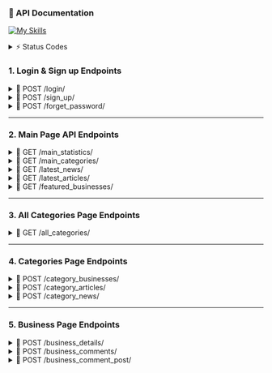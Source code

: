 ### 📖 API Documentation 

[![My Skills](https://skillicons.dev/icons?i=python,fastapi,docker)](https://skillicons.dev) 




<details>
<summary>⚡ Status Codes</summary> 

| Code | Meaning                  | Usage Example |
|------|--------------------------|---------------|
| 200  | **OK**                   | Successful GET, PUT, or POST request |
| 201  | **Created**              | Resource successfully created (e.g., after POST) |
| 202  | **Accepted**             | Request accepted for processing but not completed yet |
| 204  | **No Content**           | Request succeeded but no content to return (e.g., after DELETE) |
| 400  | **Bad Request**          | Invalid request payload or missing parameters |
| 401  | **Unauthorized**         | Missing or invalid authentication credentials |
| 403  | **Forbidden**            | Authenticated but not allowed to access the resource |
| 404  | **Not Found**            | Requested resource does not exist |
| 409  | **Conflict**             | Resource conflict (e.g., duplicate data) |
| 422  | **Unprocessable Entity** | Validation error in request data |
| 500  | **Internal Server Error**| Generic server-side error |
| 503  | **Service Unavailable**  | Server temporarily down or overloaded |
</details> 

### 1. Login & Sign up Endpoints 
<details>
<summary> 📌 POST /login/ </summary>

### Login Endpoint 
* User login page 

> Request body: 
```json
{
  "login": "fjuraev",
  "password": "Ewing0605"
}
```

> Response (200): 
```json
{
 "user_id": 233
 "user_name": "Firuz Juraev"
}
```
</details>




<details>
<summary> 📌 POST /sign_up/ </summary> 
  
### Sign up Endpoint   
* User sign up
  
> Request body: 
```json
{
  ""
  "login": "fjuraev",
  "password": "Ewing0605"
}
```

> Response (200): 
```json
{
 "message": "Successfully registered" 
}
```
</details>


<details>
<summary> 📌 POST /forget_password/ </summary> 

### Forget Password Endpoint  
* User forgot password

> Request body: 
```json
{
  ""
  "email": "example@gmail.com",
}
```

> Response (200): 
```json
{
 "message": "Email found & and sent" 
}
```
</details>

--- 


### 2. Main Page API Endpoints

<details>
<summary>📌 GET /main_statistics/</summary>
  
### Main Statistics Endpoint 
* Returns general statistics about the website: number of registered users, number of categories, number of registered businesses, etc. 

> Response (200): 
```json
{
  "n_users": 1250,
  "n_categories": 6,
  "n_businesses": 60,
  "n_articles": 20,
  "n_news": 45
}
```
</details>


<details>
<summary> 📌 GET /main_categories/ </summary>

### Categories Endpoint 
* Returns categories with some information: visa, restaurants, money transfers, etc. 

> Response (200): 
```json
{
  "1": {  "category_id": 1
          "category_name_en": "Visa",
          "category_name_uz": "Viza", 
          "category_description_en": "Visa applications, renewals, and immigration assistance",
       }
}
```
</details>


<details>
<summary> 📌 GET /latest_news/ </summary>

### Latest News Endpoint 
* Returns the latest posted news 

> Response (200): 
```json
{
  "1": {  "news_id": 23
          "news_title_en": "The rules for getting E-7 have changed",
          "news_title_uz": "E-7 olish qoidalari o'zgardi",
       }
}
```
</details>


<details>
<summary> 📌 GET /latest_articles/ </summary>

### Latest Articles Endpoint 
* Returns the latest posted articles 

> Response (200): 
```json
{
  "1": {  "article_id": 24
          "article_title_en": "How to open a bank account in Korea",
          "article_title_uz": "Qanday qilib bank hisob raqam ochish", 
       }
}
```
</details>


<details>
<summary> 📌 GET /featured_businesses/ </summary>

### Latest Articles Endpoint 
* Returns the latest posted articles 

> Response (200): 
```json
{
  "1": {  "article_id": 24
          "article_title_en": "How to open a bank account in Korea",
          "article_title_uz": "Qanday qilib bank hisob raqam ochish", 
       }
}
```
</details>

--- 


### 3. All Categories Page Endpoints 

<details>
<summary> 📌 GET /all_categories/ </summary>

### Categories Endpoint 
* Returns all categories with some information: visa, restaurants, money transfers, etc. 

> Response (200): 
```json
{
  "1": {  "category_id": 1
          "category_name_en": "Visa",
          "category_name_uz": "Viza", 
          "category_description_en": "Visa applications, renewals, and immigration assistance",
       }
}
```
</details>


--- 

### 4. Categories Page Endpoints 
<details>
<summary> 📌 POST /category_businesses/ </summary>

### Category Businesses Endpoint 
* Returns the list of registered businesses

> Request body: 
```json
{
  "category_id": 1 
}
```

> Response (200): 
```json
{
  "1": {  "business_id": 12
          "article_title_en": "How to open a bank account in Korea",
          "article_title_uz": "Qanday qilib bank hisob raqam ochish", 
       }
}
```
</details>



<details>
<summary> 📌 POST /category_articles/ </summary> 
  
### Category Articles Endpoint 
* Returns the list of articles related to the selected category 

> Request body: 
```json
{
  "category_id": 1 
}
```

> Response (200): 
```json
{
  "1": {  "business_id": 12
          "article_title_en": "How to open a bank account in Korea",
          "article_title_uz": "Qanday qilib bank hisob raqam ochish", 
       }
}
```
</details>


<details>
<summary> 📌 POST /category_news/ </summary> 
  
### Category News Endpoint 
* Returns the list of news related to the selected category 

> Request body: 
```json
{
  "category_id": 1 
}
```

> Response (200): 
```json
{
  "1": {  "business_id": 12
          "article_title_en": "How to open a bank account in Korea",
          "article_title_uz": "Qanday qilib bank hisob raqam ochish", 
       }
}
```
</details>

--- 


### 5. Business Page Endpoints 
<details>
<summary> 📌 POST /business_details/ </summary>

### Businesses Details Endpoint 
* Returns business's details 

> Request body: 
```json
{
  "business_id": 1 
}
```

> Response (200): 
```json
{
  "1": {  "business_id": 12
          "article_title_en": "How to open a bank account in Korea",
          "article_title_uz": "Qanday qilib bank hisob raqam ochish", 
       }
}
```
</details>




<details>
<summary> 📌 POST /business_comments/ </summary>

### Businesses Comments Endpoint 
* Returns business's comments  

> Request body: 
```json
{
  "business_id": 1 
}
```

> Response (200): 
```json
{
  "1": {  "comment_id": 12
          "comment_author_name": "Firuz Juraev",
          "comment_rating": 4.5, 
          "comment_date": "2025-08-12",
          "comment_content": "Norm company"
       }
}
```
</details>



<details>
<summary> 📌 POST /business_comment_post/ </summary>

### Business Comment Post Endpoint 
* Returns business's comments  

> Request body: 
```json
{
  "comment_post_business_id": 1,
  "comment_post_user_id": 23,
  "comment_post_rating": 4,
  "comment_post_content": "Telefonga javob bermas ekan" 
}
```

> Response (200): 
```json
{
   message: "Successfully posted!"
}
```
</details>

